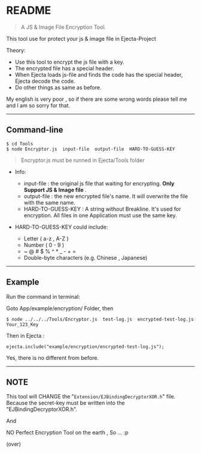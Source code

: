 README
====================

> A JS & Image File Encryption Tool.


This tool use for  protect your js & image file in Ejecta-Project


Theory:

* Use this tool to encrypt the js file with a key.
* The encrypted file has a special header.
* When Ejecta loads  js-file  and finds the code has the special header, Ejecta decode the code.
* Do other things as same as before.
 
My english is very poor , so if there are some wrong words please tell me and I am so sorry for that.



-------------------
Command-line
-------------------
	$ cd Tools
	$ node Encryptor.js  input-file  output-file  HARD-TO-GUESS-KEY

> Encryptor.js must be runned in Ejecta/Tools folder

* Info:
    * input-file : the original js file that waiting for encrypting. **Only Support JS & Image file** .
    * output-file : the new encrypted file's name. It will overwrite the file with the same name.
    * HARD-TO-GUESS-KEY : A string without Breakline. It's used for encryption. All files in one Application must use the same key.

*  HARD-TO-GUESS-KEY could include:
	* Letter ( a-z , A-Z )
	* Number ( 0 - 9 )
	* ~ @ # $ % ^ * _ - + =  
	* Double-byte characters (e.g. Chinese , Japanese)

-------------------
Example
-------------------

Run the command in terminal:

Goto App/example/encryption/ Folder, then

	$ node ../../../Tools/Encryptor.js  test-log.js  encrypted-test-log.js Your_123_Key


Then in Ejecta :

    ejecta.include("example/encryption/encrypted-test-log.js");


Yes, there is no different from before.



-------------------
NOTE
-------------------

This tool will CHANGE the "```Extension/EJBindingDecryptorXOR.h```" file.
Because the secret-key must be written into the "EJBindingDecryptorXOR.h".

And 

NO Perfect Encryption Tool on the earth , So ... :p


(over)
